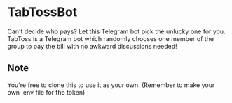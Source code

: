 # TabTossBot
Can't decide who pays? Let this Telegram bot pick the unlucky one for you. TabToss is a Telegram bot which randomly chooses one member of the group to pay the bill with no awkward discussions needed!

## Note
You're free to clone this to use it as your own. (Remember to make your own .env file for the token)
